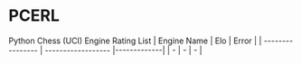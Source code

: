 # PCERL
Python Chess (UCI) Engine Rating List
| Engine Name      | Elo                | Error       |
| ---------------- | ------------------ |-------------|
| -                | -                  | -           |
